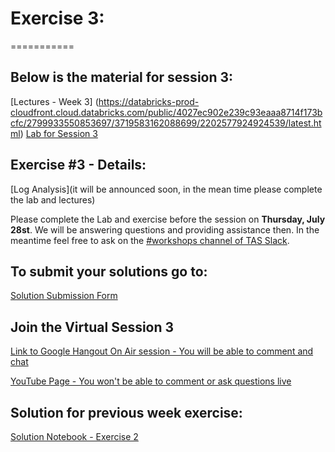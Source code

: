 # Exercise 3:
===========

## Below is the material for session 3:
[Lectures - Week 3] (https://databricks-prod-cloudfront.cloud.databricks.com/public/4027ec902e239c93eaaa8714f173bcfc/2799933550853697/3719583162088699/2202577924924539/latest.html)
[Lab for Session 3](https://databricks-prod-cloudfront.cloud.databricks.com/public/4027ec902e239c93eaaa8714f173bcfc/2799933550853697/3719583162088724/2202577924924539/latest.html)

## Exercise #3 - Details:
[Log Analysis](it will be announced soon, in the mean time please complete the lab and lectures)


Please complete the Lab and exercise before the session on **Thursday, July 28st**. 
We will be answering questions and providing assistance then.
In the meantime feel free to ask on the [#workshops channel of TAS Slack](https://torontoapachespark.slack.com/messages/workshops/).

## To submit your solutions go to:
[Solution Submission Form](http://goo.gl/forms/7UIS2jwTD9hcKv7n2)

## Join the Virtual Session 3
[Link to Google Hangout On Air session - You will be able to comment and chat](https://plus.google.com/events/cj80ktp0dnh9119ub3g53jghe9o)

[YouTube Page - You won't be able to comment or ask questions live](http://www.youtube.com/watch?v=Q6xt1AbHl3k)

## Solution for previous week exercise:
[Solution Notebook - Exercise 2](https://databricks-prod-cloudfront.cloud.databricks.com/public/4027ec902e239c93eaaa8714f173bcfc/2799933550853697/4448920643289397/2202577924924539/latest.html)
